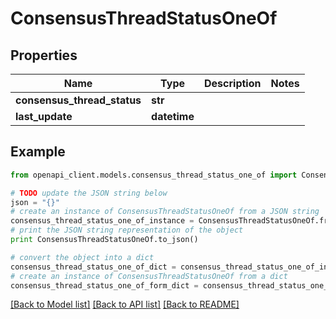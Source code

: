 # ConsensusThreadStatusOneOf


## Properties
Name | Type | Description | Notes
------------ | ------------- | ------------- | -------------
**consensus_thread_status** | **str** |  | 
**last_update** | **datetime** |  | 

## Example

```python
from openapi_client.models.consensus_thread_status_one_of import ConsensusThreadStatusOneOf

# TODO update the JSON string below
json = "{}"
# create an instance of ConsensusThreadStatusOneOf from a JSON string
consensus_thread_status_one_of_instance = ConsensusThreadStatusOneOf.from_json(json)
# print the JSON string representation of the object
print ConsensusThreadStatusOneOf.to_json()

# convert the object into a dict
consensus_thread_status_one_of_dict = consensus_thread_status_one_of_instance.to_dict()
# create an instance of ConsensusThreadStatusOneOf from a dict
consensus_thread_status_one_of_form_dict = consensus_thread_status_one_of.from_dict(consensus_thread_status_one_of_dict)
```
[[Back to Model list]](../README.md#documentation-for-models) [[Back to API list]](../README.md#documentation-for-api-endpoints) [[Back to README]](../README.md)


